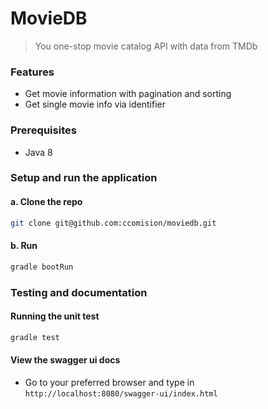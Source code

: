 # MovieDB
> You one-stop movie catalog API with data from TMDb

### Features
- Get movie information with pagination and sorting
- Get single movie info via identifier

### Prerequisites
- Java 8

### Setup and run the application
#### a. Clone the repo
  ```bash
  git clone git@github.com:ccomision/moviedb.git
  ```

#### b. Run
  ```bash
  gradle bootRun
  ```

### Testing and documentation
#### Running the unit test
  ```bash
  gradle test
  ```

#### View the swagger ui docs
  - Go to your preferred browser and type in `http://localhost:8080/swagger-ui/index.html`
